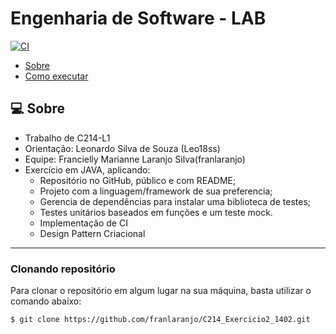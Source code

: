 # Engenharia de Software - LAB
[![CI](https://github.com/franlaranjo/C214_Exercicio2_1402/actions/workflows/main.yml/badge.svg)](https://github.com/franlaranjo/C214_Exercicio2_1402/actions/workflows/main.yml)


- [Sobre](#-sobre)
- [Como executar](#-como-executar)


## 💻 Sobre

- Trabalho de C214-L1
- Orientação: Leonardo Silva de Souza (Leo18ss)
- Equipe: Francielly Marianne Laranjo Silva(franlaranjo)
- Exercício em JAVA, aplicando:
    - Repositório no GitHub, público e com README;
    - Projeto com a linguagem/framework de sua preferencia;
    - Gerencia de dependências para instalar uma biblioteca de testes;
    - Testes unitários baseados em funções e um teste mock.
    - Implementação de CI
    - Design Pattern Criacional
---

### Clonando repositório

Para clonar o repositório em algum lugar na sua máquina, basta utilizar o comando abaixo:
```bash
$ git clone https://github.com/franlaranjo/C214_Exercicio2_1402.git
```
